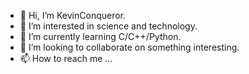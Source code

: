- 👋 Hi, I’m KevinConqueror.
- 👀 I’m interested in science and technology.
- 🌱 I’m currently learning C/C++/Python.
- 💞️ I’m looking to collaborate on something interesting.
- 📫 How to reach me ...

<!---
KevinConqueror/KevinConqueror is a ✨ special ✨ repository because its `README.md` (this file) appears on your GitHub profile.
You can click the Preview link to take a look at your changes.
--->
